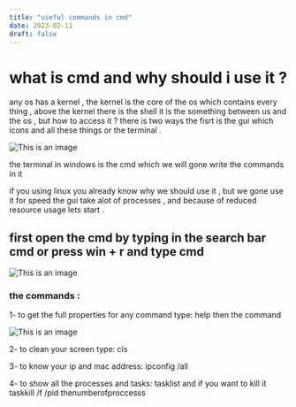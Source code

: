 ```yaml
---
title: "useful commands in cmd"
date: 2023-02-11
draft: false
---
```

# what is cmd and why should i use it ?
any os has a kernel , the kernel is the core of the os which contains every thing , above the kernel there is the shell it is the something between us and the os , but how to access it ? there is two ways the fisrt is the gui which icons and all these things or the terminal .

![This is an image](https://www.researchgate.net/profile/Martin-Ranang/publication/2912001/figure/fig5/AS:668584468557841@1536414367538/A-conceptual-diagram-of-a-Unix-system-The-kernel-surrounds-and-controls-the-hardware.png)

the terminal in windows is the cmd which we will gone write the commands in it

if you using linux you already know why we should use it , but we gone use it for speed the gui take alot of processes , and because of reduced resource usage lets start .

## first open the cmd by typing in the search bar cmd or press win + r and type cmd

![This is an image](https://www.freecodecamp.org/news/content/images/2020/11/search-cmd-prompt-1.jpg)

### the commands :

1- to get the full properties for any command type: help then the command 

![This is an image](https://www.lifewire.com/thmb/xyMtZAa7HQZarKAuJki5SUoKpMY=/750x0/filters:no_upscale():max_bytes(150000):strip_icc():format(webp)/help-command-windows-10-5235fec0871648538c84a171a37b33fd.png)

2- to clean your screen type: cls

3- to know your ip and mac address: ipconfig /all

4- to show all the processes and tasks: tasklist and if you want to kill it taskkill /f /pid thenumberofproccesss

